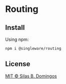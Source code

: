 # Routing

## Install

Using npm:

```sh
npm i @singleware/routing
```

## License

[MIT &copy; Silas B. Domingos](https://balmante.eti.br)
